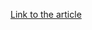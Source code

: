 [Link to the article](https://www.wiz.io/blog/dero-cryptojacking-campaign-adapts-to-evade-detection)
